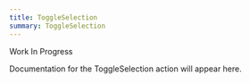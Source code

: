```yaml
---
title: ToggleSelection
summary: ToggleSelection
---
```


Work In Progress

Documentation for the ToggleSelection action will appear here.